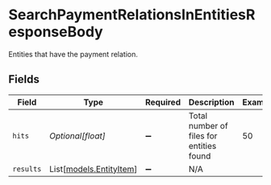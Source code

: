 # SearchPaymentRelationsInEntitiesResponseBody

Entities that have the payment relation.


## Fields

| Field                                              | Type                                               | Required                                           | Description                                        | Example                                            |
| -------------------------------------------------- | -------------------------------------------------- | -------------------------------------------------- | -------------------------------------------------- | -------------------------------------------------- |
| `hits`                                             | *Optional[float]*                                  | :heavy_minus_sign:                                 | Total number of files for entities found           | 50                                                 |
| `results`                                          | List[[models.EntityItem](../models/entityitem.md)] | :heavy_minus_sign:                                 | N/A                                                |                                                    |